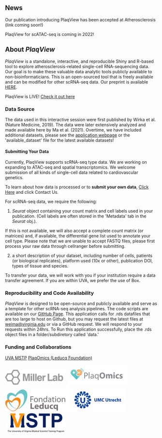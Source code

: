 ## News

Our publication introducing PlaqView has been accepted at Atherosclerosis (link coming soon!)

PlaqView for scATAC-seq is coming in 2022!

## About *PlaqView*
*PlaqView* is a standalone, interactive, and reproducible Shiny and R-based tool to explore atherosclerosis-related single-cell RNA-sequencing data. Our goal is to make these valuable data analytic tools publicly available to non-bioinformaticians. This is an open-sourced tool that is freely available and can be modified for other scRNA-seq data. Our preprint is available [HERE](https://www.biorxiv.org/content/10.1101/2020.10.27.357715v2). 

PlaqView is LIVE! [Check it out here](plaqview.com)

### Data Source
The data used in this interactive session were first published by Wirka et al. (Nature Medicine, 2019). The data were later extensively analyzed and made available here by Ma et al. (2021). Overtime, we have included additional datasets, please see the [application webpage](plaqview.com) or the 'available_dataset' file for the latest available datasets!

#### Submitting Your Data
Currently, PlaqView supports scRNA-seq type data. We are working on expanding to ATAC-seq and spatial transcriptomics. We welcome submission of all kinds of single-cell data related to cardiovascular genetics.

To learn about how data is processed or to **submit your own data**, [Click Here](plaqview.com) and click Contact Us.

For scRNA-seq data, we require the following:
1) *Seurat* object containing your count matrix and cell labels used in your publication. (Cell labels are often stored in the 'Metadata' tab in the *Seurat* obj.).

If this is not available, we will also accept a complete count matrix (or matrices) and, if available, the differential gene list used to annotate your cell type. Please note that we are unable to accept FASTQ files, please first process your raw data through cellranger before submitting.

2) a short description of your dataset, including number of cells, patients (or biological replicates), platform used (10x or other), publication DOI, types of tissue and species.

To transfer your data, we will work with you if your institution require a data transfer agreement. If you are within UVA, we prefer the use of Box.

### Reproducibility and Code Availability
*PlaqView* is designed to be open-source and publicly available and serve as a template for other scRNA-seq analysis pipelines. The code scripts are available on our [GitHub Page](https://github.com/MillerLab-CPHG/PlaqView). This application calls for .rds datafiles that are too large to host on Github, but you may request the latest files at weima@virginia.edu or via a GitHub request. We will respond to your requests within 24hrs. To Run this application successfully, place the .rds object files in a folder/subdiretory called 'data.'


### Funding and Collaborations
[UVA MSTP](https://mstp.med.virginia.edu/)
[PlaqOmics (Leducq Foundation)](https://jeanette-erdmann.jimdo.com/)

<img src="www/millerlablogo.png" alt="millerlab" width="200"/> <img src="www/PlaqOmics.png" alt="PlaqOmics" width="200"/> <img src="www/Leducq.png" alt="leducq" width="200"/><img src="www/umc.png" alt="leducq" width="200"/><img src="www/MSTPlogo.png" alt="MSTP" width="200"/>
